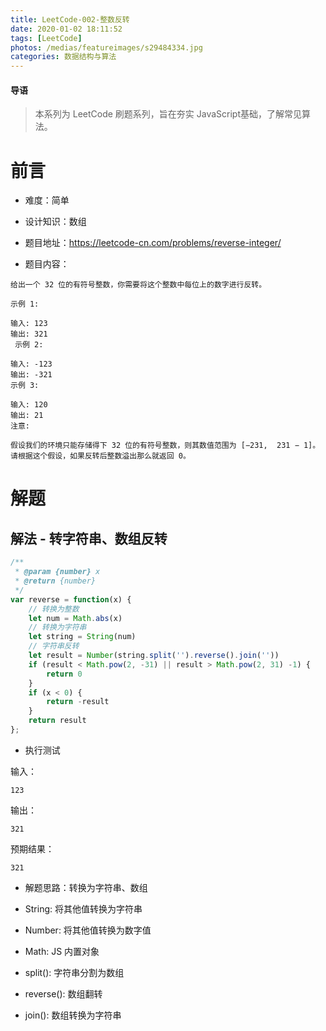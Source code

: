 ```yaml
---
title: LeetCode-002-整数反转
date: 2020-01-02 18:11:52
tags: [LeetCode]
photos: /medias/featureimages/s29484334.jpg
categories: 数据结构与算法
---
```


#### 导语
> 本系列为 LeetCode 刷题系列，旨在夯实 JavaScript基础，了解常见算法。 

<!--more-->

# 前言

* 难度：简单

* 设计知识：数组

* 题目地址：https://leetcode-cn.com/problems/reverse-integer/

* 题目内容：

```
给出一个 32 位的有符号整数，你需要将这个整数中每位上的数字进行反转。

示例 1:

输入: 123
输出: 321
 示例 2:

输入: -123
输出: -321
示例 3:

输入: 120
输出: 21
注意:

假设我们的环境只能存储得下 32 位的有符号整数，则其数值范围为 [−231,  231 − 1]。请根据这个假设，如果反转后整数溢出那么就返回 0。
```

# 解题

## 解法 - 转字符串、数组反转

```javascript
/**
 * @param {number} x
 * @return {number}
 */
var reverse = function(x) {
    // 转换为整数
    let num = Math.abs(x)
    // 转换为字符串
    let string = String(num)
    // 字符串反转
    let result = Number(string.split('').reverse().join(''))
    if (result < Math.pow(2, -31) || result > Math.pow(2, 31) -1) {
        return 0
    }
    if (x < 0) {
        return -result
    }
    return result    
};
```

* 执行测试

输入：

```
123
```

输出：

```
321
```

预期结果：

```
321
```

* 解题思路：转换为字符串、数组

* String: 将其他值转换为字符串

* Number: 将其他值转换为数字值

* Math: JS 内置对象

* split(): 字符串分割为数组

* reverse(): 数组翻转

* join(): 数组转换为字符串


